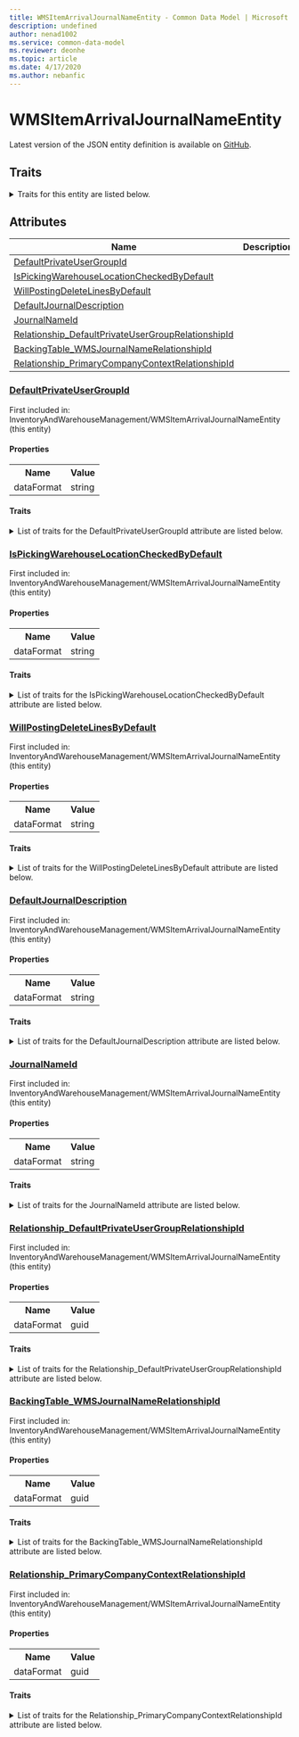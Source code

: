 ```yaml
---
title: WMSItemArrivalJournalNameEntity - Common Data Model | Microsoft Docs
description: undefined
author: nenad1002
ms.service: common-data-model
ms.reviewer: deonhe
ms.topic: article
ms.date: 4/17/2020
ms.author: nebanfic
---
```


# WMSItemArrivalJournalNameEntity

  
 Latest version of the JSON entity definition is available on <a href="https://github.com/Microsoft/CDM/tree/master/schemaDocuments/core/erp/Entities/SupplyChain/InventoryAndWarehouseManagement/WMSItemArrivalJournalNameEntity.cdm.json" target="_blank">GitHub</a>.  

## Traits

<details>
<summary>Traits for this entity are listed below.  
</summary>

**is.CDM.entityVersion**  
  <table><tr><th>Parameter</th><th>Value</th><th>Data type</th><th>Explanation</th></tr><tr><td>versionNumber</td><td>"1.0.0"</td><td>string</td><td>semantic version number of the entity</td></tr></table>

**is.application.releaseVersion**  
  <table><tr><th>Parameter</th><th>Value</th><th>Data type</th><th>Explanation</th></tr><tr><td>releaseVersion</td><td>"10.0.13.0"</td><td>string</td><td>semantic version number of the application introducing this entity</td></tr></table>

</details>

## Attributes

|Name|Description|First Included in Instance|
|---|---|---|
|[DefaultPrivateUserGroupId](#DefaultPrivateUserGroupId)||<a href="WMSItemArrivalJournalNameEntity.md" target="_blank">InventoryAndWarehouseManagement/WMSItemArrivalJournalNameEntity</a>|
|[IsPickingWarehouseLocationCheckedByDefault](#IsPickingWarehouseLocationCheckedByDefault)||<a href="WMSItemArrivalJournalNameEntity.md" target="_blank">InventoryAndWarehouseManagement/WMSItemArrivalJournalNameEntity</a>|
|[WillPostingDeleteLinesByDefault](#WillPostingDeleteLinesByDefault)||<a href="WMSItemArrivalJournalNameEntity.md" target="_blank">InventoryAndWarehouseManagement/WMSItemArrivalJournalNameEntity</a>|
|[DefaultJournalDescription](#DefaultJournalDescription)||<a href="WMSItemArrivalJournalNameEntity.md" target="_blank">InventoryAndWarehouseManagement/WMSItemArrivalJournalNameEntity</a>|
|[JournalNameId](#JournalNameId)||<a href="WMSItemArrivalJournalNameEntity.md" target="_blank">InventoryAndWarehouseManagement/WMSItemArrivalJournalNameEntity</a>|
|[Relationship_DefaultPrivateUserGroupRelationshipId](#Relationship_DefaultPrivateUserGroupRelationshipId)||<a href="WMSItemArrivalJournalNameEntity.md" target="_blank">InventoryAndWarehouseManagement/WMSItemArrivalJournalNameEntity</a>|
|[BackingTable_WMSJournalNameRelationshipId](#BackingTable_WMSJournalNameRelationshipId)||<a href="WMSItemArrivalJournalNameEntity.md" target="_blank">InventoryAndWarehouseManagement/WMSItemArrivalJournalNameEntity</a>|
|[Relationship_PrimaryCompanyContextRelationshipId](#Relationship_PrimaryCompanyContextRelationshipId)||<a href="WMSItemArrivalJournalNameEntity.md" target="_blank">InventoryAndWarehouseManagement/WMSItemArrivalJournalNameEntity</a>|

### <a href=#DefaultPrivateUserGroupId name="DefaultPrivateUserGroupId">DefaultPrivateUserGroupId</a>

First included in: InventoryAndWarehouseManagement/WMSItemArrivalJournalNameEntity (this entity)  

#### Properties

<table><tr><th>Name</th><th>Value</th></tr><tr><td>dataFormat</td><td>string</td></tr></table>

#### Traits

<details>
<summary>List of traits for the DefaultPrivateUserGroupId attribute are listed below.</summary>

**is.dataFormat.character**  
**is.dataFormat.big**  
**is.dataFormat.array**  
**is.dataFormat.character**  
**is.dataFormat.array**  
</details>

### <a href=#IsPickingWarehouseLocationCheckedByDefault name="IsPickingWarehouseLocationCheckedByDefault">IsPickingWarehouseLocationCheckedByDefault</a>

First included in: InventoryAndWarehouseManagement/WMSItemArrivalJournalNameEntity (this entity)  

#### Properties

<table><tr><th>Name</th><th>Value</th></tr><tr><td>dataFormat</td><td>string</td></tr></table>

#### Traits

<details>
<summary>List of traits for the IsPickingWarehouseLocationCheckedByDefault attribute are listed below.</summary>

**is.dataFormat.character**  
**is.dataFormat.big**  
**is.dataFormat.array**  
**is.dataFormat.character**  
**is.dataFormat.array**  
</details>

### <a href=#WillPostingDeleteLinesByDefault name="WillPostingDeleteLinesByDefault">WillPostingDeleteLinesByDefault</a>

First included in: InventoryAndWarehouseManagement/WMSItemArrivalJournalNameEntity (this entity)  

#### Properties

<table><tr><th>Name</th><th>Value</th></tr><tr><td>dataFormat</td><td>string</td></tr></table>

#### Traits

<details>
<summary>List of traits for the WillPostingDeleteLinesByDefault attribute are listed below.</summary>

**is.dataFormat.character**  
**is.dataFormat.big**  
**is.dataFormat.array**  
**is.dataFormat.character**  
**is.dataFormat.array**  
</details>

### <a href=#DefaultJournalDescription name="DefaultJournalDescription">DefaultJournalDescription</a>

First included in: InventoryAndWarehouseManagement/WMSItemArrivalJournalNameEntity (this entity)  

#### Properties

<table><tr><th>Name</th><th>Value</th></tr><tr><td>dataFormat</td><td>string</td></tr></table>

#### Traits

<details>
<summary>List of traits for the DefaultJournalDescription attribute are listed below.</summary>

**is.dataFormat.character**  
**is.dataFormat.big**  
**is.dataFormat.array**  
**is.dataFormat.character**  
**is.dataFormat.array**  
</details>

### <a href=#JournalNameId name="JournalNameId">JournalNameId</a>

First included in: InventoryAndWarehouseManagement/WMSItemArrivalJournalNameEntity (this entity)  

#### Properties

<table><tr><th>Name</th><th>Value</th></tr><tr><td>dataFormat</td><td>string</td></tr></table>

#### Traits

<details>
<summary>List of traits for the JournalNameId attribute are listed below.</summary>

**is.dataFormat.character**  
**is.dataFormat.big**  
**is.dataFormat.array**  
**is.dataFormat.character**  
**is.dataFormat.array**  
</details>

### <a href=#Relationship_DefaultPrivateUserGroupRelationshipId name="Relationship_DefaultPrivateUserGroupRelationshipId">Relationship_DefaultPrivateUserGroupRelationshipId</a>

First included in: InventoryAndWarehouseManagement/WMSItemArrivalJournalNameEntity (this entity)  

#### Properties

<table><tr><th>Name</th><th>Value</th></tr><tr><td>dataFormat</td><td>guid</td></tr></table>

#### Traits

<details>
<summary>List of traits for the Relationship_DefaultPrivateUserGroupRelationshipId attribute are listed below.</summary>

**is.dataFormat.character**  
**is.dataFormat.big**  
**is.dataFormat.array**  
**is.dataFormat.guid**  
**means.identity.entityId**  
**is.linkedEntity.identifier**  
Marks the attribute(s) that hold foreign key references to a linked (used as an attribute) entity. This attribute is added to the resolved entity to enumerate the referenced entities.  <table><tr><th>Parameter</th><th>Value</th><th>Data type</th><th>Explanation</th></tr><tr><td>entityReferences</td><td>empty table</td><td>entity</td><td>a reference to the constant entity holding the list of entity references</td></tr></table>

**is.dataFormat.guid**  
**is.dataFormat.character**  
**is.dataFormat.array**  
</details>

### <a href=#BackingTable_WMSJournalNameRelationshipId name="BackingTable_WMSJournalNameRelationshipId">BackingTable_WMSJournalNameRelationshipId</a>

First included in: InventoryAndWarehouseManagement/WMSItemArrivalJournalNameEntity (this entity)  

#### Properties

<table><tr><th>Name</th><th>Value</th></tr><tr><td>dataFormat</td><td>guid</td></tr></table>

#### Traits

<details>
<summary>List of traits for the BackingTable_WMSJournalNameRelationshipId attribute are listed below.</summary>

**is.dataFormat.character**  
**is.dataFormat.big**  
**is.dataFormat.array**  
**is.dataFormat.guid**  
**means.identity.entityId**  
**is.linkedEntity.identifier**  
Marks the attribute(s) that hold foreign key references to a linked (used as an attribute) entity. This attribute is added to the resolved entity to enumerate the referenced entities.  <table><tr><th>Parameter</th><th>Value</th><th>Data type</th><th>Explanation</th></tr><tr><td>entityReferences</td><td><table><tr><th>entityReference</th><th>attributeReference</th></tr><tr><td><a href="../../../Tables/SupplyChain/Inventory/Group/WMSJournalName.md" target="_blank">/core/erp/Tables/SupplyChain/Inventory/Group/WMSJournalName.cdm.json/WMSJournalName</a></td><td><a href="../../../Tables/SupplyChain/Inventory/Group/WMSJournalName.md#RecId" target="_blank">RecId</a></td></tr></table></td><td>entity</td><td>a reference to the constant entity holding the list of entity references</td></tr></table>

**is.dataFormat.guid**  
**is.dataFormat.character**  
**is.dataFormat.array**  
</details>

### <a href=#Relationship_PrimaryCompanyContextRelationshipId name="Relationship_PrimaryCompanyContextRelationshipId">Relationship_PrimaryCompanyContextRelationshipId</a>

First included in: InventoryAndWarehouseManagement/WMSItemArrivalJournalNameEntity (this entity)  

#### Properties

<table><tr><th>Name</th><th>Value</th></tr><tr><td>dataFormat</td><td>guid</td></tr></table>

#### Traits

<details>
<summary>List of traits for the Relationship_PrimaryCompanyContextRelationshipId attribute are listed below.</summary>

**is.dataFormat.character**  
**is.dataFormat.big**  
**is.dataFormat.array**  
**is.dataFormat.guid**  
**means.identity.entityId**  
**is.linkedEntity.identifier**  
Marks the attribute(s) that hold foreign key references to a linked (used as an attribute) entity. This attribute is added to the resolved entity to enumerate the referenced entities.  <table><tr><th>Parameter</th><th>Value</th><th>Data type</th><th>Explanation</th></tr><tr><td>entityReferences</td><td><table><tr><th>entityReference</th><th>attributeReference</th></tr><tr><td><a href="../../../Tables/Finance/Ledger/Main/CompanyInfo.md" target="_blank">/core/erp/Tables/Finance/Ledger/Main/CompanyInfo.cdm.json/CompanyInfo</a></td><td><a href="../../../Tables/Finance/Ledger/Main/CompanyInfo.md#RecId" target="_blank">RecId</a></td></tr></table></td><td>entity</td><td>a reference to the constant entity holding the list of entity references</td></tr></table>

**is.dataFormat.guid**  
**is.dataFormat.character**  
**is.dataFormat.array**  
</details>
